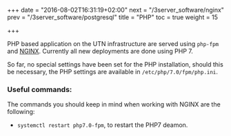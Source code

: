 +++
date = "2016-08-02T16:31:19+02:00"
next = "/3server_software/nginx"
prev = "/3server_software/postgresql"
title = "PHP"
toc = true
weight = 15

+++

PHP based application on the UTN infrastructure are served using `php-fpm` and
[NGINX](/3server_software/nginx). Currently all new deployments are done using
PHP 7.

So far, no special settings have been set for the PHP installation, should this
be necessary, the PHP settings are available in `/etc/php/7.0/fpm/php.ini`.

### Useful commands:
The commands you should keep in mind when working with NGINX are the following:

- `systemctl restart php7.0-fpm`, to restart the PHP7 deamon.
